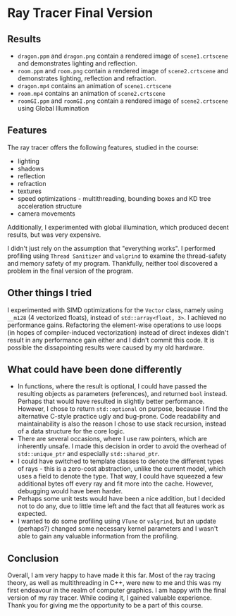 # Ray Tracer Final Version
## Results
- `dragon.ppm` and `dragon.png` contain a rendered image of `scene1.crtscene` and demonstrates lighting and reflection.
- `room.ppm` and `room.png` contain a rendered image of `scene2.crtscene` and demonstrates lighting, reflection and refraction.
- `dragon.mp4` contains an animation of `scene1.crtscene`
- `room.mp4` contains an animation of `scene2.crtscene`
- `roomGI.ppm` and `roomGI.png` contain a rendered image of `scene2.crtscene` using Global Illumination

## Features
The ray tracer offers the following features, studied in the course:
- lighting
- shadows
- reflection
- refraction
- textures
- speed optimizations - multithreading, bounding boxes and KD tree acceleration structure
- camera movements

Additionally, I experimented with global illumination, which produced decent results, but was very expensive.

I didn't just rely on the assumption that "everything works". I performed profiling using `Thread Sanitizer` and `valgrind` to examine the thread-safety and memory safety of my program. Thankfully, neither tool discovered a problem in the final version of the program. 

## Other things I tried
I experimented with SIMD optimizations for the `Vector` class, namely using `__m128` (4 vectorized floats), instead of `std::array<float, 3>`. I achieved no performance gains. Refactoring the element-wise operations to use loops (in hopes of compiler-induced vectorization) instead of direct indexes didn't result in any performance gain either and I didn't commit this code. It is possible the dissapointing results were caused by my old hardware. 

## What could have been done differently
- In functions, where the result is optional, I could have passed the resulting objects as parameters (references), and returned `bool` instead. Perhaps that would have resulted in slightly better performance. However, I chose to return `std::optional` on purpose, because I find the alternative C-style practice ugly and bug-prone. Code readability and maintainability is also the reason I chose to use stack recursion, instead of a data structure for the core logic.  
- There are several occasions, where I use raw pointers, which are inherently unsafe. I made this decision in order to avoid the overhead of `std::unique_ptr` and especially `std::shared_ptr`. 
- I could have switched to template classes to denote the different types of rays - this is a zero-cost abstraction, unlike the current model, which uses a field to denote the type. That way, I could have squeezed a few additional bytes off every ray and fit more into the cache. However, debugging would have been harder. 
- Perhaps some unit tests would have been a nice addition, but I decided not to do any, due to little time left and the fact that all features work as expected. 
- I wanted to do some profiling using `VTune` or `valgrind`, but an update (perhaps?) changed some necessary kernel parameters and I wasn't able to gain any valuable information from the profiling.

## Conclusion
Overall, I am very happy to have made it this far. Most of the ray tracing theory, as well as multithreading in C++, were new to me and this was my first endeavour in the realm of computer graphics. I am happy with the final version of my ray tracer. While coding it, I gained valuable experience. Thank you for giving me the opportunity to be a part of this course.
